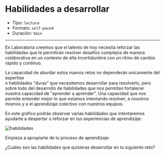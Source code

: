 # Habilidades a desarrollar

* Tipo: `lectura`
* Formato: `self-paced`
* Duración: `5min`

***

En Laboratoria creemos que el talento de hoy necesita reforzar las
habilidades que le permitirán resolver desafíos complejos de manera
colaborativa en un contexto de alta incertidumbre con un ritmo de
cambio rápido y continuo.

La capacidad de abordar estos nuevos retos no dependerán unicamente del expertise  
o habilidades "duras" que necesitemos desarrollar para resolverlo, pero sobre
todo del desarrollo de habilidades que nos permitan fortalecer nuestra capacidad
de "aprender a aprender". Una capacidad que nos permite entender mejor lo que
estamos intentando resolver, a nosotros mismos y a el aprendizaje colectivo
con nuestros equipos.  

En este gráfico podrás observar varias habilidades que intentaremos ayudarte
a despertar o reforzar en tus experiencias de aprendizaje:

![habilidades](https://user-images.githubusercontent.com/42012372/81232054-d1373780-8fb9-11ea-9f09-71a5b1efe90f.png)

Empieza a apropiarte de tu proceso de aprendizaje:

¿Cuáles son las habilidades que quisieras desarrollar en tu siguiente reto?
